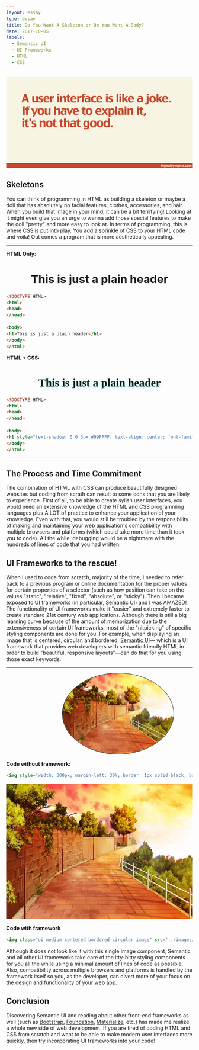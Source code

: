 ```yaml
---
layout: essay
type: essay
title: Do You Want A Skeleton or Do You Want A Body?
date: 2017-10-05
labels:
  - Semantic UI
  - UI Frameworks
  - HTML
  - CSS
---
```


<img class="ui fluid centered image" src="../images/frameworks-humour.jpg">

## Skeletons

You can think of programming in HTML as building a skeleton or maybe a doll that has absolutely no facial features, clothes, accessories, and hair. When you build that image in your mind, it can be a bit terrifying! Looking at it might even give you an urge to wanna add those special features to make the doll "pretty" and more easy to look at. In terms of programming, this is where CSS is put into play. You add a sprinkle of CSS to your HTML code and voila! Out comes a program that is more aesthetically appealing.

<hr style="border= 1px dashed black;">

<b>HTML Only:</b>

<h1 style="text-align: center; font-size: 30px">This is just a plain header</h1>

```html
<!DOCTYPE HTML>
<html>
<head>
</head>

<body>
<h1>This is just a plain header</h1>
</body>
</html>
```

<b>HTML + CSS:</b>

<h1 style="text-shadow: 2px 2px 10px #99FFFF; text-align: center; font-family: 'Tangerine', cursive; font-size: 30px">This is just a plain header</h1>

```html
<!DOCTYPE HTML>
<html>
<head>
</head>

<body>
<h1 style="text-shadow: 0 0 3px #99FFFF; text-align: center; font-family: 'Tangerine', cursive; font-size: 30px">This is just a plain header</h1>
</body>
</html>
```
<hr style="border= 1px dashed black;">

## The Process and Time Commitment

The combination of HTML with CSS can produce beautifully designed websites but coding from scrath can result to some cons that you are likely to experience. First of all, to be able to create sylish user interfaces, you would need an extensive knowledge of the HTML and CSS programming languages plus A LOT of practice to enhance your application of your knowledge. Even with that, you would still be troubled by the responsibility of making and maintaining your web application's compatibility with multiple browsers and platforms (which could take more time than it took you to code). All the while, debugging would be a nightmare with the hundreds of lines of code that you had written.

## UI Frameworks to the rescue!

When I used to code from scratch, majority of the time, I needed to refer back to a previous program or online documentation for the proper values for certain properties of a selector (such as how position can take on the values "static", "relative", "fixed", "absolute", or "sticky"). Then I became exposed to UI frameworks (in particular, Semantic UI) and I was AMAZED! The functionality of UI frameworks make it "easier" and extremely faster to create standard 21st century web applications. Although there is still a big learning curve because of the amount of memorization due to the extensiveness of certain UI frameworks, most of the "nitpicking" of specific styling components are done for you.
For example, when displaying an image that is centered, circular, and bordered, <a href="https://semantic-ui.com/">Semantic UI</a>— which is a UI framework that provides web developers with semantic friendly HTML in order to build "beautiful, responsive layouts"—can do that for you using those exact keywords.

<hr style="border=1px dashed black;">

<img style="width: 300px; margin-left: 30%; border: 1px solid black; border-radius: 50%;" src="../images/frameworks-example.jpg">

<b>Code without framework:</b>

```html
<img style="width: 300px; margin-left: 30%; border: 1px solid black; border-radius: 50%;" src="../images/frameworks-example.jpg">
```

<img class="ui medium centered bordered circular image" src="../images/frameworks-example.jpg">

<b>Code with framework</b>

```html
<img class="ui medium centered bordered circular image" src="../images/frameworks-example.jpg">
```

Although it does not look like it with this single image component, Semantic and all other UI frameworks take care of the itty-bitty styling components for you all the while using a minimal amount of lines of code as possible. Also, compatibility across multiple browsers and platforms is handled by the framework itself so you, as the developer, can divert more of your focus on the design and functionality of your web app.

## Conclusion

Discovering Semantic UI and reading about other front-end frameworks as well (such as <a href="http://getbootstrap.com/">Bootstrap</a>, <a href="https://foundation.zurb.com/">Foundation</a>, <a href="http://materializecss.com/">Materialize</a>, etc.) has made me realize a whole new side of web development. If you are tired of coding HTML and CSS from scratch and want to be able to make modern user interfaces more quickly, then try incorporating UI frameworks into your code!
